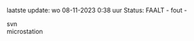 laatste update: 
wo 08-11-2023  0:38   uur 
Status: FAALT - fout - 
<div class="service R">svn</div><div class="service Y">microstation</div>